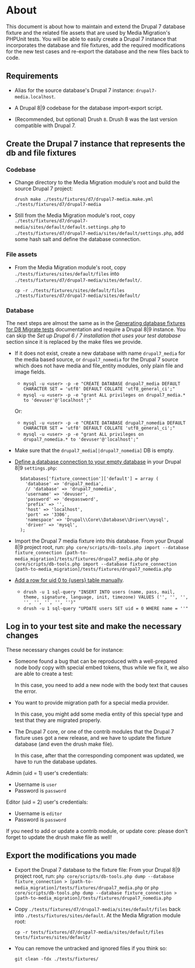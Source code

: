 # About

This document is about how to maintain and extend the Drupal 7 database fixture
and the related file assets that are used by Media Migration's PHPUnit tests.
You will be able to easily create a Drupal 7 instance that incorporates the
database and file fixtures, add the required modifications for the new test
cases and re-export the database and the new files back to code.


## Requirements

- Alias for the source database's Drupal 7 instance: `drupal7-media.localhost`.

- A Drupal 8|9 codebase for the database import-export script.

- (Recommended, but optional) Drush `8`. Drush 8 was the last version compatible
  with Drupal 7.


## Create the Drupal 7 instance that represents the db and file fixtures

### Codebase

- Change directory to the Media Migration module's root and build the source
  Drupal 7 project:

  `drush make ./tests/fixtures/d7/drupal7-media.make.yml ./tests/fixtures/d7/drupal7-media`

- Still from the Media Migration module's root, copy
  `./tests/fixtures/d7/drupal7-media/sites/default/default.settings.php` to
  `./tests/fixtures/d7/drupal7-media/sites/default/settings.php`, add some hash
  salt and define the database connection.

### File assets

- From the Media Migration module's root, copy
  `./tests/fixtures/sites/default/files` into
  `./tests/fixtures/d7/drupal7-media/sites/default/`.

  `cp -r ./tests/fixtures/sites/default/files ./tests/fixtures/d7/drupal7-media/sites/default/`


### Database

The next steps are almost the same as in the
[Generating database fixtures for D8 Migrate tests][1] documentation and require
a Drupal 8|9 instance. You can skip the _Set up Drupal 6 / 7 installation that
uses your test database_ section since it is replaced by the make files
we provide.

- If it does not exist, create a new database with name `drupal7_media` for the
  media based source, or `drupal7_nomedia` for the Drupal 7 source which does
  not have media and file_entity modules, only plain file and image fields.

  - `mysql -u <user> -p -e "CREATE DATABASE drupal7_media DEFAULT CHARACTER SET = 'utf8' DEFAULT COLLATE 'utf8_general_ci';"`
  - `mysql -u <user> -p -e "grant ALL privileges on drupal7_media.* to 'devuser'@'localhost';"`

  Or:

  - `mysql -u <user> -p -e "CREATE DATABASE drupal7_nomedia DEFAULT CHARACTER SET = 'utf8' DEFAULT COLLATE 'utf8_general_ci';"`
  - `mysql -u <user> -p -e "grant ALL privileges on drupal7_nomedia.* to 'devuser'@'localhost';"`

- Make sure that the `drupal7_media[|drupal7_nomedia]` DB is empty.

- [Define a database connection to your empty database][2] in your Drupal 8|9
  `settings.php`:
  ```
    $databases['fixture_connection']['default'] = array (
      'database' => 'drupal7_media',
      // 'database' => 'drupal7_nomedia',
      'username' => 'devuser',
      'password' => 'devpassword',
      'prefix' => '',
      'host' => 'localhost',
      'port' => '3306',
      'namespace' => 'Drupal\\Core\\Database\\Driver\\mysql',
      'driver' => 'mysql',
    );
    ```

- Import the Drupal 7 media fixture into this database.
  From your Drupal 8|9 project root, run:
  `php core/scripts/db-tools.php import --database fixture_connection [path-to-media_migration]/tests/fixtures/drupal7_media.php`
  or
  `php core/scripts/db-tools.php import --database fixture_connection [path-to-media_migration]/tests/fixtures/drupal7_nomedia.php`

- [Add a row for uid 0 to {users} table manually][3].
  - `drush -u 1 sql-query "INSERT INTO users (name, pass, mail, theme, signature, language, init, timezone) VALUES ('', '', '', '', '', '', '', '')"`
  - `drush -u 1 sql-query "UPDATE users SET uid = 0 WHERE name = ''"`


##  Log in to your test site and make the necessary changes

These necessary changes could be for instance:
- Someone found a bug that can be reproduced with a well-prepared node body
  copy with special embed tokens, thus while we fix it, we also are able to
  create a test:

  In this case, you need to add a new node with the body text that causes the
  error.

- You want to provide migration path for a special media provider.

  In this case, you might add some media entity of this special type and test
  that they are migrated properly.

- The Drupal 7 core, or one of the contrib modules that the Drupal 7 fixture
  uses got a new release, and we have to update the fixture database (and even
  the drush make file).

  In this case, after that the corresponding component was updated, we have to
  run the database updates.

Admin (uid = 1) user's credentials:

- Username is `user`
- Password is `password`

Editor (uid = 2) user's credentials:

- Username is `editor`
- Password is `password`

If you need to add or update a contrib module, or update core: please don't
forget to update the drush make file as well!


## Export the modifications you made

- Export the Drupal 7 database to the fixture file:
  From your Drupal 8|9 project root, run:
  `php core/scripts/db-tools.php dump --database fixture_connection > [path-to-media_migration]/tests/fixtures/drupal7_media.php`
  or
  `php core/scripts/db-tools.php dump --database fixture_connection > [path-to-media_migration]/tests/fixtures/drupal7_nomedia.php`

- Copy `./tests/fixtures/d7/drupal7-media/sites/default/files` back into
  `./tests/fixtures/sites/default`. At the Media Migration module root:

  `cp -r tests/fixtures/d7/drupal7-media/sites/default/files tests/fixtures/sites/default/`

- You can remove the untracked and ignored files if you think so:

  `git clean -fdx ./tests/fixtures/`


[1]: https://www.drupal.org/node/2583227
[2]: https://www.drupal.org/node/2583227#s-importing-data-from-the-fixture-to-your-testdatabase
[3]: https://www.drupal.org/node/1029506
